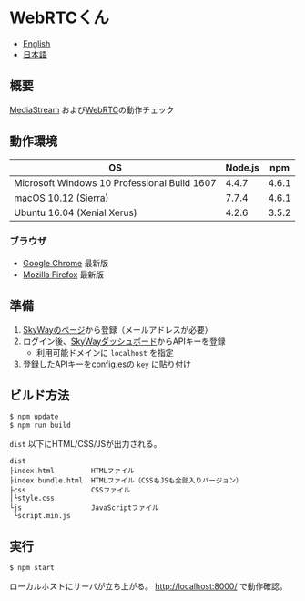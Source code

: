 WebRTCくん
===

* [English](README.md)
* [日本語](README.ja.md)

## 概要
[MediaStream](https://developer.mozilla.org/ja/docs/Web/API/MediaStream) および[WebRTC](https://webrtc.org/)の動作チェック

## 動作環境
|OS|Node.js|npm|
|---|---|---|
|Microsoft Windows 10 Professional Build 1607|4.4.7|4.6.1|
|macOS 10.12 (Sierra)|7.7.4|4.6.1|
|Ubuntu 16.04 (Xenial Xerus)|4.2.6|3.5.2|

### ブラウザ
* [Google Chrome](https://www.google.com/chrome/) 最新版
* [Mozilla Firefox](https://www.mozilla.org/ja/firefox/) 最新版

## 準備
1. [SkyWayのページ](https://webrtc.ecl.ntt.com/signup.html)から登録（メールアドレスが必要）
1. ログイン後、[SkyWayダッシュボード](https://skyway.io/ds/)からAPIキーを登録
    * 利用可能ドメインに `localhost` を指定
1. 登録したAPIキーを[config.es](./src/js/config.es)の `key` に貼り付け

## ビルド方法
```bash
$ npm update
$ npm run build
```
`dist` 以下にHTML/CSS/JSが出力される。
```
dist
├index.html         HTMLファイル
├index.bundle.html  HTMLファイル（CSSもJSも全部入りバージョン）
├css                CSSファイル
│└style.css
└js                 JavaScriptファイル
 └script.min.js
```

## 実行
```bash
$ npm start
```
ローカルホストにサーバが立ち上がる。
[http://localhost:8000/](http://localhost:8000/) で動作確認。

